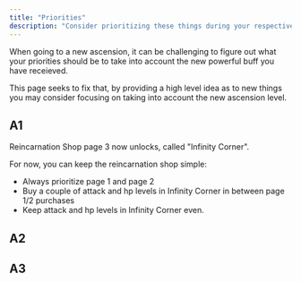 ```yaml
---
title: "Priorities"
description: "Consider prioritizing these things during your respective ascension"
---
```


When going to a new ascension, it can be challenging to figure out what your priorities should be to take into account the new powerful buff you have receieved.

This page seeks to fix that, by providing a high level idea as to new things you may consider focusing on taking into account the new ascension level.

## A1

Reincarnation Shop page 3 now unlocks, called "Infinity Corner".

For now, you can keep the reincarnation shop simple:

- Always prioritize page 1 and page 2
- Buy a couple of attack and hp levels in Infinity Corner in between page 1/2 purchases
- Keep attack and hp levels in Infinity Corner even.

## A2

## A3
